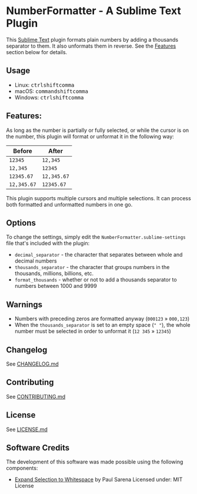 # NumberFormatter - A Sublime Text Plugin

This [Sublime Text](http://www.sublimetext.com/) plugin formats plain numbers by adding a thousands separator to them. It also unformats them in reverse. See the [Features](#features) section below for details.

## Usage

* Linux: <kbd>ctrl</kbd><kbd>shift</kbd><kbd>comma</kbd>
* macOS: <kbd>command</kbd><kbd>shift</kbd><kbd>comma</kbd>
* Windows: <kbd>ctrl</kbd><kbd>shift</kbd><kbd>comma</kbd>

## Features:

As long as the number is partially or fully selected, or while the cursor is on the number, this plugin will format or unformat it in the following way:

| Before      | After       |
| ----------- | ----------- |
| `12345`     | `12,345`    |
| `12,345`    | `12345`     |
| `12345.67`  | `12,345.67` |
| `12,345.67` | `12345.67`  |

This plugin supports multiple cursors and multiple selections. It can process both formatted and unformatted numbers in one go.

## Options

To change the settings, simply edit the `NumberFormatter.sublime-settings` file that's included with the plugin:

* `decimal_separator` - the character that separates between whole and decimal numbers
* `thousands_separator` - the character that groups numbers in the thousands, millions, billions, etc.
* `format_thousands` - whether or not to add a thousands separator to numbers between 1000 and 9999

## Warnings

* Numbers with preceding zeros are formatted anyway (`000123` » `000,123`)
* When the `thousands_separator` is set to an empty space (`" "`), the whole number must be selected in order to unformat it (`12 345` » `12345`)

## Changelog

See [CHANGELOG.md](./CHANGELOG.md)

## Contributing

See [CONTRIBUTING.md](./CONTRIBUTING.md)

## License

See [LICENSE.md](./LICENSE.md)

## Software Credits

The development of this software was made possible using the following components:

* [Expand Selection to Whitespace](https://github.com/bits/ExpandSelectionToWhitespace-SublimeText) by Paul Sarena
  Licensed under: MIT License
